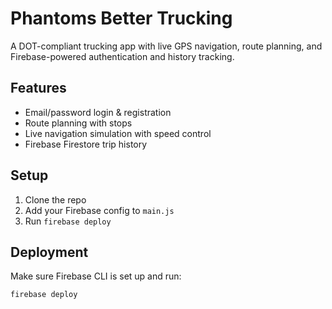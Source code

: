 # Phantoms Better Trucking

A DOT-compliant trucking app with live GPS navigation, route planning, and Firebase-powered authentication and history tracking.

## Features
- Email/password login & registration
- Route planning with stops
- Live navigation simulation with speed control
- Firebase Firestore trip history

## Setup
1. Clone the repo
2. Add your Firebase config to `main.js`
3. Run `firebase deploy`

## Deployment
Make sure Firebase CLI is set up and run:
```
firebase deploy
```